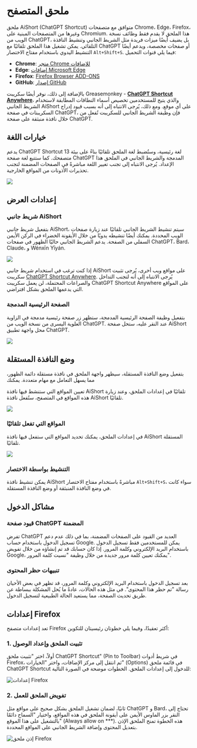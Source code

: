 # ملحق المتصفح

ملحق AiShort (ChatGPT Shortcut) متوافق مع متصفحات Chrome، Edge، Firefox، وغيرها من المتصفحات المبنية على Chromium. هذا الملحق لا يقدم فقط وظائف نسخة الويب من ChatGPT، بل يضيف أيضًا ميزات فريدة مثل الشريط الجانبي وتنشيط النافذة التلقائي. يمكن تشغيل هذا الملحق تلقائيًا مع ChatGPT أو صفحات مخصصة، ويدعم أيضًا التنشيط اليدوي باستخدام مفتاح الاختصار `Alt+Shift+S`. فيما يلي قنوات التحميل:

- **Chrome**: [متجر Chrome للإضافات](https://chrome.google.com/webstore/detail/chatgpt-shortcut/blcgeoojgdpodnmnhfpohphdhfncblnj)
- **Edge**: [إضافات Microsoft Edge](https://microsoftedge.microsoft.com/addons/detail/chatgpt-shortcut/hnggpalhfjmdhhmgfjpmhlfilnbmjoin)
- **Firefox**: [Firefox Browser ADD-ONS](https://addons.mozilla.org/addon/chatgpt-shortcut/)
- **GitHub**: [إصدار GitHub](https://github.com/rockbenben/ChatGPT-Shortcut/releases/latest)

بالإضافة إلى ذلك، نوفر أيضًا سكريبت Greasemonkey - [**ChatGPT Shortcut Anywhere**](https://greasyfork.org/scripts/482907-chatgpt-shortcut-anywhere)، والذي يتيح للمستخدمين تخصيص أسماء النطاقات المطابقة لاستخدام الشريط الجانبي AiShort على أي موقع. ومع ذلك، يُرجى الانتباه إلى أنه بسبب قيود إدراج السكريبتات في صفحة ChatGPT، فإن وظيفة الشريط الجانبي للسكريبت تُفعل من خلال نافذة منبثقة على صفحة ChatGPT.

## خيارات اللغة

يدعم ChatGPT Shortcut 13 لغة رئيسية، وستُضبط لغة الملحق تلقائيًا بناءً على بيئة متصفحك. كما ستتبع لغة صفحة ChatGPT المدمجة والشريط الجانبي في الملحق هذا الإعداد. يُرجى الانتباه إلى تجنب تغيير اللغة مباشرةً في الصفحات المضمنة لتجنب تحذيرات الأذونات من المواقع الخارجية.

![](https://img.newzone.top/2023-12-23-12-04-29.png?imageMogr2/format/webp)

## إعدادات العرض

### شريط جانبي AiShort

بتفعيل شريط جانبي AiShort، سيتم تنشيط الشريط الجانبي تلقائيًا عند زيارة صفحات الويب المحددة. يمكنك أيضًا تنشيطه يدويًا من خلال الأيقونة الخضراء في الركن الأيمن السفلي من الصفحة. يدعم الشريط الجانبي حاليًا الظهور في صفحات ChatGPT، Bard، Claude، و Wénxīn Yīyán.

![](https://img.newzone.top/2023-12-23-04-16-15.gif?imageMogr2/format/webp)

إذا كنت ترغب في استخدام شريط جانبي AiShort على مواقع ويب أخرى، يُرجى تثبيت سكريبت [ChatGPT Shortcut Anywhere](https://greasyfork.org/scripts/482907-chatgpt-shortcut-anywhere). يُرجى الانتباه إلى أنه لتجنب التداخل والصراعات المحتملة، لن يعمل سكريبت ChatGPT Shortcut Anywhere على المواقع التي يدعمها الملحق بشكل افتراضي.

### الصفحة الرئيسية المدمجة

بتفعيل وظيفة الصفحة الرئيسية المدمجة، ستظهر زر صفحة رئيسية مدمجة في الزاوية العلوية اليسرى من نسخة الويب من ChatGPT. عند النقر عليه، ستحل صفحة AiShort محل واجهة تطبيق ChatGPT.

![](https://img.newzone.top/ai/2023-12-22-19-40-15.png?imageMogr2/format/webp)

## وضع النافذة المستقلة

بتفعيل وضع النافذة المستقلة، سيظهر واجهة الملحق في نافذة مستقلة دائمة الظهور، مما يسهل التعامل مع مهام متعددة. يمكنك

 تعيين المواقع التي ستنشط فيها نافذة AiShort تلقائيًا في إعدادات الملحق، وعند زيارة هذه المواقع في المتصفح، ستُفعل نافذة AiShort تلقائيًا.

![](https://img.newzone.top/2023-12-23-12-07-09.png?imageMogr2/format/webp)

### المواقع التي تفعل تلقائيًا

في إعدادات الملحق، يمكنك تحديد المواقع التي ستفعل فيها نافذة AiShort المستقلة تلقائيًا.

![](https://img.newzone.top/2023-12-23-12-09-51.png?imageMogr2/format/webp)

### التنشيط بواسطة الاختصار

يمكن تنشيط نافذة AiShort مباشرةً باستخدام مفتاح الاختصار `Alt+Shift+S`، سواء كانت في وضع النافذة المنبثقة أو وضع النافذة المستقلة.

## مشاكل الدخول

### قيود صفحة ChatGPT المضمنة

تفرض ChatGPT العديد من القيود على الصفحات المضمنة، بما في ذلك عدم دعم تسجيل الدخول باستخدام حساب Google. يمكن للمستخدمين فقط تسجيل الدخول باستخدام البريد الإلكتروني وكلمة المرور. إذا كان حسابك قد تم إنشاؤه من خلال تفويض Google، يمكنك تعيين كلمة مرور جديدة من خلال وظيفة "نسيت كلمة المرور".

### تنبيهات حظر المحتوى

بعد تسجيل الدخول باستخدام البريد الإلكتروني وكلمة المرور، قد تظهر في بعض الأحيان رسالة "تم حظر هذا المحتوى". في مثل هذه الحالات، عادةً ما يُحل المشكلة ببساطة عن طريق تحديث الصفحة، مما يستعيد الحالة الطبيعية لتسجيل الدخول.

## إعدادات Firefox

تعد إعدادات متصفح Firefox أكثر تعقيدًا، وفيما يلي خطوتان رئيسيتان للتكوين:

### 1. تثبيت الملحق وإعداد الوصول

أولاً، اختر "تثبيت ملحق ChatGPT Shortcut" (Pin to Toolbar) في شريط أدوات Firefox، ثم انتقل إلى مركز الإضافات، واختر "الخيارات" (Options) في قائمة ملحق ChatGPT Shortcut للدخول إلى إعدادات الملحق. الخطوات موضحة في الصورة التالية:

![إعدادات Firefox](https://img.newzone.top/2023-12-25-05-51-47.png?imageMogr2/format/webp)

### 2. تفويض الملحق للعمل

ثانيًا، لضمان تشغيل الملحق بشكل صحيح على مواقع مثل ChatGPT و Bard، تحتاج إلى النقر بزر الماوس الأيمن على أيقونة الملحق في هذه المواقع، واختيار "السماح دائمًا بالتشغيل على هذا الموقع" (Always allow on ***). هذه الخطوة تمنح الملحق الإذن بتعديل المحتوى وإضافة الشريط الجانبي على المواقع المحددة.

![إذن ملحق Firefox](https://img.newzone.top/2023-12-25-05-59-48.png?imageMogr2/format/webp)
